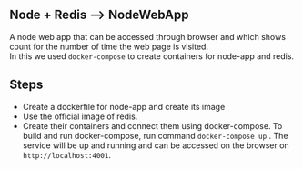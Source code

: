 ## Node + Redis --> NodeWebApp
A node web app that can be accessed through browser and which shows count for the number of time the web page is visited. </br>
In this we used `docker-compose` to create containers for node-app and redis.</br>
## Steps
* Create a dockerfile for node-app and create its image</br>
* Use the official image of redis.
* Create their containers and connect them using docker-compose.
To build and run docker-compose, run command `docker-compose up` . The service will be up and running and can be accessed on the browser on `http://localhost:4001`.